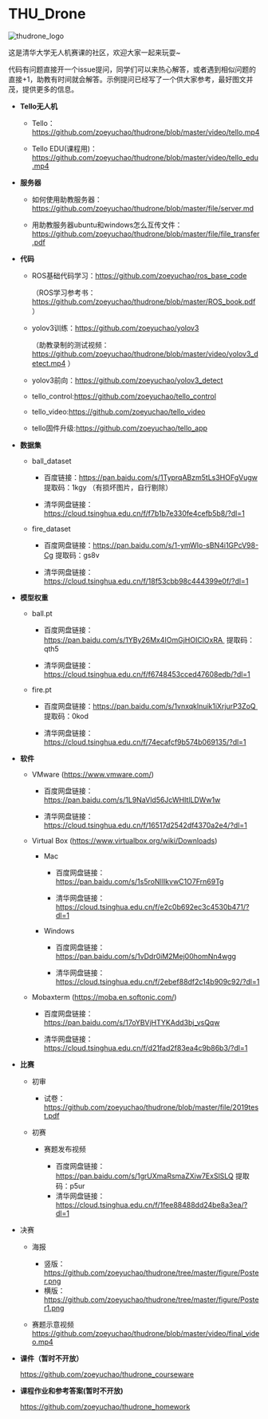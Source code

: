 # THU_Drone
![thudrone_logo](https://github.com/zoeyuchao/thudrone/tree/master/figure/logo.png)

这是清华大学无人机赛课的社区，欢迎大家一起来玩耍~

代码有问题直接开一个issue提问，同学们可以来热心解答，或者遇到相似问题的直接+1，助教有时间就会解答。示例提问已经写了一个供大家参考，最好图文并茂，提供更多的信息。


- **Tello无人机**

  - Tello：https://github.com/zoeyuchao/thudrone/blob/master/video/tello.mp4

  - Tello EDU(课程用)：https://github.com/zoeyuchao/thudrone/blob/master/video/tello_edu.mp4


- **服务器**

  - 如何使用助教服务器：https://github.com/zoeyuchao/thudrone/blob/master/file/server.md
    
  - 用助教服务器ubuntu和windows怎么互传文件：https://github.com/zoeyuchao/thudrone/blob/master/file/file_transfer.pdf


- **代码**

  - ROS基础代码学习：https://github.com/zoeyuchao/ros_base_code
  
    （ROS学习参考书：https://github.com/zoeyuchao/thudrone/blob/master/ROS_book.pdf ）

  - yolov3训练：https://github.com/zoeyuchao/yolov3 

    （助教录制的测试视频：https://github.com/zoeyuchao/thudrone/blob/master/video/yolov3_detect.mp4 ）

  - yolov3前向：https://github.com/zoeyuchao/yolov3_detect

  - tello_control:https://github.com/zoeyuchao/tello_control

  - tello_video:https://github.com/zoeyuchao/tello_video

  - tello固件升级:https://github.com/zoeyuchao/tello_app


- **数据集**

  - ball_dataset
  
    - 百度链接：https://pan.baidu.com/s/1TyprqABzm5tLs3HOFgVugw  提取码：1kgy （有损坏图片，自行剔除）
    
    - 清华网盘链接：https://cloud.tsinghua.edu.cn/f/f7b1b7e330fe4cefb5b8/?dl=1

  - fire_dataset
  
    - 百度网盘链接：https://pan.baidu.com/s/1-ymWlo-sBN4i1GPcV98-Cg  提取码：gs8v 
    
    - 清华网盘链接：https://cloud.tsinghua.edu.cn/f/18f53cbb98c444399e0f/?dl=1
    
  
- **模型权重**

  - ball.pt 
  
    - 百度网盘链接：https://pan.baidu.com/s/1YBy26Mx4IOmGjHOIClOxRA  提取码：qth5
    
    - 清华网盘链接：https://cloud.tsinghua.edu.cn/f/f6748453cced47608edb/?dl=1
    
  - fire.pt
  
    - 百度网盘链接：https://pan.baidu.com/s/1vnxqklnuik1iXrjurP3ZoQ  提取码：0kod
    
    - 清华网盘链接：https://cloud.tsinghua.edu.cn/f/74ecafcf9b574b069135/?dl=1
    
  
- **软件**

  - VMware (https://www.vmware.com/)
  
    - 百度网盘链接：https://pan.baidu.com/s/1L9NaVld56JcWHItlLDWw1w
    
    - 清华网盘链接：https://cloud.tsinghua.edu.cn/f/16517d2542df4370a2e4/?dl=1
  
  - Virtual Box (https://www.virtualbox.org/wiki/Downloads)
  
    - Mac
    
      - 百度网盘链接：https://pan.baidu.com/s/1s5roNIIlkvwC1O7Frn69Tg
      
      - 清华网盘链接：https://cloud.tsinghua.edu.cn/f/e2c0b692ec3c4530b471/?dl=1
    
    - Windows
    
      - 百度网盘链接：https://pan.baidu.com/s/1vDdr0iM2Mej00homNn4wgg
      
      - 清华网盘链接：https://cloud.tsinghua.edu.cn/f/2ebef88df2c14b909c92/?dl=1
    
  - Mobaxterm (https://moba.en.softonic.com/)
  
    - 百度网盘链接：https://pan.baidu.com/s/17oYBVjHTYKAdd3bj_vsQqw
    
    - 清华网盘链接：https://cloud.tsinghua.edu.cn/f/d21fad2f83ea4c9b86b3/?dl=1
    
  
- **比赛**

  - 初审
      - 试卷：https://github.com/zoeyuchao/thudrone/blob/master/file/2019test.pdf
  - 初赛
    
      - 赛题发布视频
        
        - 百度网盘链接：https://pan.baidu.com/s/1grUXmaRsmaZXiw7ExSlSLQ  提取码：p5ur  
        - 清华网盘链接：https://cloud.tsinghua.edu.cn/f/1fee88488dd24be8a3ea/?dl=1
- 决赛
  
    - 海报
      
      - 竖版：https://github.com/zoeyuchao/thudrone/tree/master/figure/Poster.png
      - 横版：https://github.com/zoeyuchao/thudrone/tree/master/figure/Poster1.png
  - 赛题示意视频 https://github.com/zoeyuchao/thudrone/blob/master/video/final_video.mp4


- **课件（暂时不开放）**

  https://github.com/zoeyuchao/thudrone_courseware


- **课程作业和参考答案(暂时不开放)**

  https://github.com/zoeyuchao/thudrone_homework


